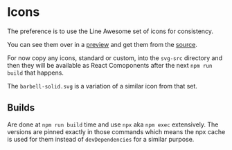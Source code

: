 # Icons

The preference is to use the Line Awesome set of icons for consistency.

You can see them over in a [preview](https://icons8.com/line-awesome) and get
them from the [source](https://github.com/icons8/line-awesome).

For now copy any icons, standard or custom, into the `svg-src` directory and
then they will be available as React Comoponents after the next `npm run build`
that happens.

The `barbell-solid.svg` is a variation of a similar icon from that set.

## Builds

Are done at `npm run build` time and use `npx` aka `npm exec` extensively. The
versions are pinned exactly in those commands which means the npx cache is used
for them instead of `devDependencies` for a similar purpose.
